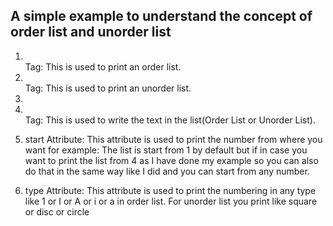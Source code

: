 ## A simple example to understand the concept of order list and unorder list 
1. <ol></ol> Tag: This is used to print an order list.

2. <ul></ul> Tag: This is used to print an unorder list.

3. <li></li> Tag: This is used to write the text in the list(Order List or Unorder List).

4. start Attribute: This attribute is used to print the number from where you want for example: The list is start from 1 by default but if in case you want to print the list from 4 as I have done my example so you can also do that in the same way like I did and you can start from any number.

5. type Attribute: This attribute is used to print the numbering in any type like 1 or I or A or i or a in order list. For unorder list you print like square or disc or circle